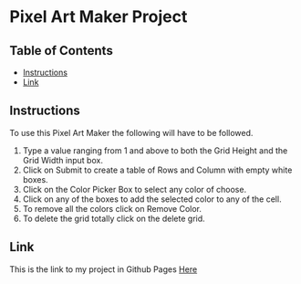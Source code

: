 # Pixel Art Maker Project

## Table of Contents

* [Instructions](#instructions)
* [Link](#Link)

## Instructions

To use this Pixel Art Maker
the following will have to be followed.

1. Type a value ranging from 1 and above to both the Grid Height and the Grid Width input box.
2. Click on Submit to create a table of Rows and Column with empty white boxes.
3. Click on the Color Picker Box to select any color of choose.
4. Click on any of the boxes to add the selected color to any of the cell.
5. To remove all the colors click on Remove Color.
6. To delete the grid totally click on the delete grid.

## Link

This is the link to my project in Github Pages [Here](https://kendevops.github.io/PIX-ART-MAKER/)
